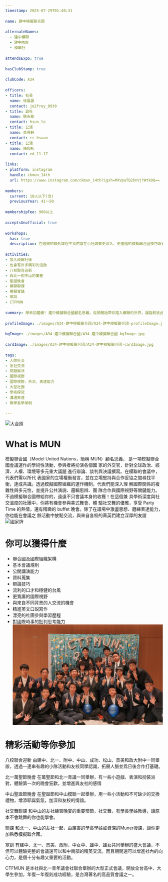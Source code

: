 ```yaml
---
timestamp: 2025-07-29T01:40:31

name: 建中模擬聯合國

alternateNames:
  - 建中模聯
  - 建中MUN
  - 模聯社

attendsExpo: true

hasClubStamp: true

clubCode: A34

officers:
- title: 社長
  name: 徐晨晏
  contact: je2frey_0930
- title: 副社
  name: 駱永勛
  contact: hsun_lo
- title: 公活
  name: 章睿軒
  contact: rr_hsuan
- title: 公活
  name: 陳和祈
  contact: ed_11.17

links:
- platform: instagram
  handle: ckmun_14th
  url: https://www.instagram.com/ckmun_14th?igsh=MXVpaTQ2bnVjYWtkOQ==

members:
  current: 10人以下(含)
  previousYear: 41～50

membershipFee: 900以上

acceptsUnofficial: true

workshops:
  has: true
  description: 在週間的額外課程中我們會在小社課教更深入、更進階的模擬聯合國技巧跟資訊，也會有與友校的聯課，有興趣的學弟千萬不要錯過！週末也會有一些模擬會議等學弟們來練習喔！

activities:
- 加入模聯社後
- 也會有許多精彩的活動
- 八校聯合迎新
- 與北一和中山的萬聖
- 聖誕晚會
- 模聯聯課
- 模擬會議
- 寒訓
- CTFMUN

summary: 學弟加建模! 建中模擬聯合國顧名思義，從頭開始帶你踏入模聯的世界，讓能和彼此切磋英文、社交、精進口說能力、討論國際議題! 我們也是社團氣氛最融洽的社團之一，完全沒有學長學弟制，延續和學長親近、輕鬆的互動方式。

profileImage: ./images/A34-建中模擬聯合國/A34-建中模擬聯合國-profileImage.jpg

bgImage: ./images/A34-建中模擬聯合國/A34-建中模擬聯合國-bgImage.jpg

cardImage: ./images/A34-建中模擬聯合國/A34-建中模擬聯合國-cardImage.jpg

tags:
- 人際社交
- 友社交流
- 問題解決
- 國際視野
- 國際視野、外交、表達能力
- 大型社團
- 學術探究
- 溝通表達
- 無學長學弟制

---
```


![大合照](./images/A34-建中模擬聯合國/A34-建中模擬聯合國-content-0.jpg)
# What is MUN
模擬聯合國（Model United Nations，簡稱 MUN）顧名思義， 是一項模擬聯合國會議運作的學術性活動，參與者將扮演各個國 家的外交官，針對全球政治、經濟、人權、環境等多元重大議題 進行辯論、談判與決議撰寫。在模聯的會議中，代表們需以所代 表國家的立場權衡發言，並在立場堅持與合作妥協之間尋找平 衡，達成共識。透過模擬國際組織的運作機制，代表們能深入理 解國際關係的複雜性與多元性，並提升公共演説、邏輯思辨、團 隊合作與國際視野等關鍵能力。 不過模擬聯合國帶給你的，遠遠不只會議本身的收穫！在這個兼 具學術深度與社交溫度的社團中，你將有機會參與美式舞會、體 驗社交舞的優雅，享受 Party Time 的熱情，還有精緻的 buffet 晚會。除了在議場中激盪思想、磨練表達能力，你也能在會議之 餘活動中放鬆交流，與來自各校的菁英們建立深厚的友誼
![國家牌](./images/A34-建中模擬聯合國/A34-建中模擬聯合國-content-1.jpg)
# 你可以獲得什麼
- 聯合國及國際組織架構
- 基本會議規則
- 公開講演能力
- 資料蒐集
- 辯論技巧
- 流利的口才和穩健的台風
- 更寬廣的國際視野
- 與來自不同背景的人交流的機會
- 精進英文口説寫作
- 漂亮的社團參與學習歷程
- 對國際時事的批判思考能力
![舞會](./images/A34-建中模擬聯合國/A34-建中模擬聯合國-content-2.jpg)
# 精彩活動等你參加
八校聯合迎新
由建中、北一、附中、中山、成功、松山、景美和政大附中一同舉辦，透過一連串有趣的小隊活動和友校同學認識，拓展人脈並爲日後合作打基礎。

北一萬聖節晚會
在萬聖節和北一青議一同舉辦，有一些小遊戲、表演和扮裝派對，體驗第一次的晚會狂歡，並增進與友社的感情

中山聖誕節晚會
在聖誕節和中山模聯一起舉辦，用一些小活動和不可缺少的交換禮物，增添耶誕氣氛，加深和友校的情誼。

社交舞聯課
和中山的友社練習晚宴的重要環節，社交舞，有學長學姊教導，讓原本不會跳舞的你也能學會。

聯課
和北一、中山的友社一起，由厲害的學長學姊或資深的Muner授課，讓你更加熟悉模擬聯合國。

寒訓
有建中、北一、景美、政附、中女中、雄中、雄女共同舉辦的盛大會議，不但可以體驗完整的會議還可以和中南部的精英交流。而且期間還可以增進社內的向心力，是個十分有趣又重要的活動。

CTFMUN
是本社與北一青年議會社聯合舉辦的大型正式會議，開放全台高中、大學生參加，年復一年復刻成功經驗，是台灣著名的高品質會議之一。
